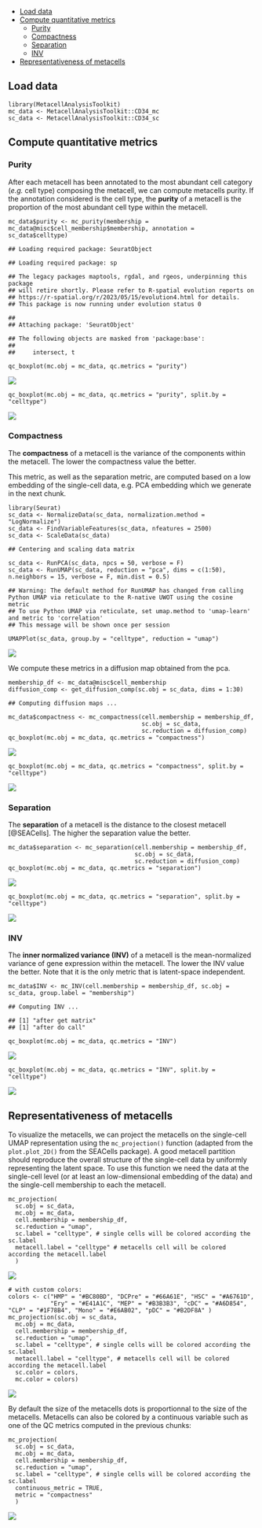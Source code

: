 -   [Load data](#load-data)
-   [Compute quantitative metrics](#compute-quantitative-metrics)
    -   [Purity](#purity)
    -   [Compactness](#compactness)
    -   [Separation](#separation)
    -   [INV](#inv)
-   [Representativeness of metacells](#representativeness-of-metacells)

## Load data

    library(MetacellAnalysisToolkit)
    mc_data <- MetacellAnalysisToolkit::CD34_mc
    sc_data <- MetacellAnalysisToolkit::CD34_sc

## Compute quantitative metrics

### Purity

After each metacell has been annotated to the most abundant cell
category (*e.g.* cell type) composing the metacell, we can compute
metacells purity. If the annotation considered is the cell type, the
**purity** of a metacell is the proportion of the most abundant cell
type within the metacell.

    mc_data$purity <- mc_purity(membership = mc_data@misc$cell_membership$membership, annotation = sc_data$celltype)

    ## Loading required package: SeuratObject

    ## Loading required package: sp

    ## The legacy packages maptools, rgdal, and rgeos, underpinning this package
    ## will retire shortly. Please refer to R-spatial evolution reports on
    ## https://r-spatial.org/r/2023/05/15/evolution4.html for details.
    ## This package is now running under evolution status 0

    ## 
    ## Attaching package: 'SeuratObject'

    ## The following objects are masked from 'package:base':
    ## 
    ##     intersect, t

    qc_boxplot(mc.obj = mc_data, qc.metrics = "purity")

![](./MetacellAnalysisToolkit_vignette_files/compute_purity-1.png)

    qc_boxplot(mc.obj = mc_data, qc.metrics = "purity", split.by = "celltype")

![](./MetacellAnalysisToolkit_vignette_files/compute_purity-2.png)

### Compactness

The **compactness** of a metacell is the variance of the components
within the metacell. The lower the compactness value the better.

This metric, as well as the separation metric, are computed based on a
low embedding of the single-cell data, e.g. PCA embedding which we
generate in the next chunk.

    library(Seurat)
    sc_data <- NormalizeData(sc_data, normalization.method = "LogNormalize")
    sc_data <- FindVariableFeatures(sc_data, nfeatures = 2500)
    sc_data <- ScaleData(sc_data)

    ## Centering and scaling data matrix

    sc_data <- RunPCA(sc_data, npcs = 50, verbose = F)
    sc_data <- RunUMAP(sc_data, reduction = "pca", dims = c(1:50), n.neighbors = 15, verbose = F, min.dist = 0.5)

    ## Warning: The default method for RunUMAP has changed from calling Python UMAP via reticulate to the R-native UWOT using the cosine metric
    ## To use Python UMAP via reticulate, set umap.method to 'umap-learn' and metric to 'correlation'
    ## This message will be shown once per session

    UMAPPlot(sc_data, group.by = "celltype", reduction = "umap")

![](./MetacellAnalysisToolkit_vignette_files/sc-embedding-1.png)

We compute these metrics in a diffusion map obtained from the pca.

    membership_df <- mc_data@misc$cell_membership
    diffusion_comp <- get_diffusion_comp(sc.obj = sc_data, dims = 1:30)

    ## Computing diffusion maps ...

    mc_data$compactness <- mc_compactness(cell.membership = membership_df,
                                          sc.obj = sc_data,
                                          sc.reduction = diffusion_comp)
    qc_boxplot(mc.obj = mc_data, qc.metrics = "compactness")

![](./MetacellAnalysisToolkit_vignette_files/compute_compactness-1.png)

    qc_boxplot(mc.obj = mc_data, qc.metrics = "compactness", split.by = "celltype")

![](./MetacellAnalysisToolkit_vignette_files/compute_compactness-2.png)

### Separation

The **separation** of a metacell is the distance to the closest metacell
\[@SEACells\]. The higher the separation value the better.

    mc_data$separation <- mc_separation(cell.membership = membership_df, 
                                        sc.obj = sc_data, 
                                        sc.reduction = diffusion_comp)
    qc_boxplot(mc.obj = mc_data, qc.metrics = "separation")

![](./MetacellAnalysisToolkit_vignette_files/compute_separation-1.png)

    qc_boxplot(mc.obj = mc_data, qc.metrics = "separation", split.by = "celltype")

![](./MetacellAnalysisToolkit_vignette_files/compute_separation-2.png)

### INV

The **inner normalized variance (INV)** of a metacell is the
mean-normalized variance of gene expression within the metacell. The
lower the INV value the better. Note that it is the only metric that is
latent-space independent.

    mc_data$INV <- mc_INV(cell.membership = membership_df, sc.obj = sc_data, group.label = "membership")

    ## Computing INV ...

    ## [1] "after get matrix"
    ## [1] "after do call"

    qc_boxplot(mc.obj = mc_data, qc.metrics = "INV")

![](./MetacellAnalysisToolkit_vignette_files/compute_INV-1.png)

    qc_boxplot(mc.obj = mc_data, qc.metrics = "INV", split.by = "celltype")

![](./MetacellAnalysisToolkit_vignette_files/compute_INV-2.png)

## Representativeness of metacells

To visualize the metacells, we can project the metacells on the
single-cell UMAP representation using the `mc_projection()` function
(adapted from the `plot.plot_2D()` from the SEACells package). A good
metacell partition should reproduce the overall structure of the
single-cell data by uniformly representing the latent space. To use this
function we need the data at the single-cell level (or at least an
low-dimensional embedding of the data) and the single-cell membership to
each the metacell.

    mc_projection(
      sc.obj = sc_data,
      mc.obj = mc_data,
      cell.membership = membership_df,
      sc.reduction = "umap",
      sc.label = "celltype", # single cells will be colored according the sc.label
      metacell.label = "celltype" # metacells cell will be colored according the metacell.label
      )

![](./MetacellAnalysisToolkit_vignette_files/visualize_metacells-1.png)

    # with custom colors:
    colors <- c("HMP" = "#BC80BD", "DCPre" = "#66A61E", "HSC" = "#A6761D",
                "Ery" = "#E41A1C", "MEP" = "#B3B3B3", "cDC" = "#A6D854", "CLP" = "#1F78B4", "Mono" = "#E6AB02", "pDC" = "#B2DF8A" )
    mc_projection(sc.obj = sc_data,
      mc.obj = mc_data,
      cell.membership = membership_df,
      sc.reduction = "umap",
      sc.label = "celltype", # single cells will be colored according the sc.label
      metacell.label = "celltype", # metacells cell will be colored according the metacell.label
      sc.color = colors,
      mc.color = colors)

![](./MetacellAnalysisToolkit_vignette_files/visualize_metacells-2.png)

By default the size of the metacells dots is proportionnal to the size
of the metacells. Metacells can also be colored by a continuous variable
such as one of the QC metrics computed in the previous chunks:

    mc_projection(
      sc.obj = sc_data,
      mc.obj = mc_data,
      cell.membership = membership_df,
      sc.reduction = "umap",
      sc.label = "celltype", # single cells will be colored according the sc.label
      continuous_metric = TRUE,
      metric = "compactness"
      )

![](./MetacellAnalysisToolkit_vignette_files/visualize_metacells_continuous-1.png)
